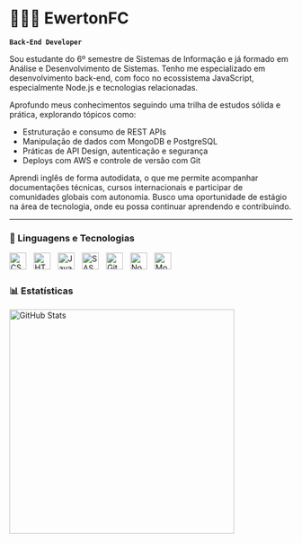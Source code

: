 # 👩🏻‍💻 EwertonFC

**`Back-End Developer`**

Sou estudante do 6º semestre de Sistemas de Informação e já formado em Análise e Desenvolvimento de Sistemas. Tenho me especializado em desenvolvimento back-end, com foco no ecossistema JavaScript, especialmente Node.js e tecnologias relacionadas.

Aprofundo meus conhecimentos seguindo uma trilha de estudos sólida e prática, explorando tópicos como:

- Estruturação e consumo de REST APIs
- Manipulação de dados com MongoDB e PostgreSQL
- Práticas de API Design, autenticação e segurança
- Deploys com AWS e controle de versão com Git

Aprendi inglês de forma autodidata, o que me permite acompanhar documentações técnicas, cursos internacionais e participar de comunidades globais com autonomia. Busco uma oportunidade de estágio na área de tecnologia, onde eu possa continuar aprendendo e contribuindo. 

---

### 🤖 Linguagens e Tecnologias
<img 
    align="left" 
    alt="CSS" 
    title="CSS"
    width="30px" 
    style="padding-right: 10px;" 
    src="https://cdn.jsdelivr.net/gh/devicons/devicon@latest/icons/css3/css3-original.svg" 
/>
<img 
    align="left" 
    alt="HTML"
    title="HTML" 
    width="30px" 
    style="padding-right: 10px;" 
    src="https://cdn.jsdelivr.net/gh/devicons/devicon@latest/icons/html5/html5-original.svg" 
/>

<img 
    align="left" 
    alt="JavaScript" 
    title="JavaScript"
    width="30px" 
    style="padding-right: 10px;" 
    src="https://cdn.jsdelivr.net/gh/devicons/devicon@latest/icons/javascript/javascript-original.svg" 
/>

<img 
    align="left" 
    alt="SASS" 
    title="SASS"
    width="30px" 
    style="padding-right: 10px;" 
    src="https://cdn.jsdelivr.net/gh/devicons/devicon@latest/icons/sass/sass-original.svg" 
/>

<img 
    align="left" 
    alt="Git" 
    title="Git"
    width="30px" 
    style="padding-right: 10px;" 
    src="https://cdn.jsdelivr.net/gh/devicons/devicon@latest/icons/git/git-original.svg" 
/>

<img 
    align="left" 
    alt="NodeJs" 
    title="NodeJs"
    width="30px" 
    style="padding-right: 10px;" 
    src="https://cdn.jsdelivr.net/gh/devicons/devicon@latest/icons/nodejs/nodejs-original-wordmark.svg"
/>
<img 
    align="left" 
    alt="MongoDB" 
    title="MongoDB"
    width="30px" 
    style="padding-right: 10px;" 
    src="https://cdn.jsdelivr.net/gh/devicons/devicon@latest/icons/mongodb/mongodb-original-wordmark.svg"
/>

<br/>
<br/>

### 📊 Estatísticas

<p>

<img 
      align="left" 
      alt="GitHub Stats" 
      width="400"
      src="https://github-readme-stats.vercel.app/api/top-langs/?username=EwertonFC&theme=tokyonight&layout=compact&custom_title=Tecnologias&langs_count=9" 
  />

</p>
